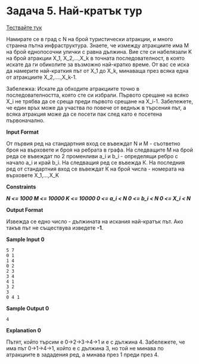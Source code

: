 # Задача 5. Най-кратък тур

[Тествайте тук](https://www.hackerrank.com/contests/sda-2019-2020-exam-2e3nr4rr/challenges/shortest-tour)

Намирате се в град с N на брой туристически атракции, и много странна пътна инфраструктура. Знаете, че измежду атракциите има M на брой еднопосочни улички с равна дължина. Вие сте си набелязали K на брой атракции X_1, X_2,...,X_k в точната последователност, в която искате да ги обиколите за възможно най-кратко време. От вас се иска да намерите най-краткия път от X_1 до X_k, минаваща през всяка една от атракциите X_2,....,X_k-1.

Забележка: Искате да обходите атракциите точно в последователността, която сте си избрали. Първото срещане на всяко X_i не трябва да се среща преди първото срещане на X_i-1. Забележете, че един връх може да участва по повече от веднъж в търсения път, а всяка атракция може да се посети пак след като е посетена първоначално.

**Input Format**

От първия ред на стандартния вход се въвеждат N и М - съответно броя на върховете и броя на ребрата в графа. На следващите М на брой реда се въвеждат по 2 променливи a_i и b_i - определящи ребро с начало a_i и край b_i. На следващия ред се въвежда К. На последния ред от стандартния вход се въвеждат К на брой числа - номерата на върховете X_1,...,X_K

**Constraints**

***N <= 1000
M <= 10000
K <= 10000
0 <= a_i < N
0 <= b_i < N
0 <= X_i < N***

**Output Format**

Извежда се едно число - дължината на искания най-кратък път. Ако такъв път не съществува изведете **-1**.

**Sample Input 0**
```
5 7
0 1
1 4
0 2
2 3
3 4
4 1
3 2
3
0 4 1
```

**Sample Output 0**
```
4
```

**Explanation 0**

Пътят, който търсим е 0->2->3->4->1 и е с дължина 4. Забележете, че има път 0->1->4->1, който е с дължина 3, но той не минава по атракциите в зададения ред, а минава през 1 преди през 4.
